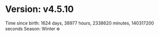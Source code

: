 # Version: v4.5.10
Time since birth: 1624 days, 38977 hours, 2338620 minutes, 140317200 seconds
Season: Winter ❄️
